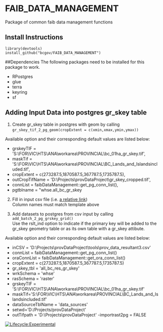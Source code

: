 # FAIB_DATA_MANAGEMENT
Package of common faib data management functions

## Install Instructions
```
library(devtools)
install_github("bcgov/FAIB_DATA_MANAGEMENT")
```

##Dependencies
The following packages need to be installed for this package to work.
 - RPostgres
 - glue
 - terra
 - keyring
 - sf

## Adding Input Data into postgres gr_skey table

1.  Create gr_skey table in postgres with geom by calling  <br> 
    ```gr_skey_tif_2_pg_geom(cropExtent = c(xmin,xmax,ymin,ymax))```<br> 
    
Available option and their corresponding default values are listed below:
 - grskeyTIF = 'S:\\FOR\\VIC\\HTS\\ANA\\workarea\\PROVINCIAL\\bc_01ha_gr_skey.tif',
 - maskTif = 'S:\\FOR\\VIC\\HTS\\ANA\\workarea\\PROVINCIAL\\BC_Lands_and_Islandsincluded.tif',
 - cropExtent = c(273287.5,1870587.5,367787.5,1735787.5),
 - outCropTifName = 'D:\\Projects\\provDataProject\\gr_skey_cropped.tif',
 - connList = faibDataManagement::get_pg_conn_list(),
 - pgtblname = "whse.all_bc_gr_skey
    
2.  Fill in input csv file (i.e. [a relative link](inputsDatasets2load2PG.csv)) <br>
    Column names must match template above


    
3.  Add datasets to postgres from csv input by calling <br> 
    ```add_batch_2_pg_grskey_grid()```  <br>                                                                    Use the rslt_ind option to indicate if the primary key will be added to the gr_skey geometry table or as its own table with a gr_skey attibute. <br> 

Available option and their corresponding default values are listed below:
 - inCSV = 'D:\\Projects\\provDataProject\\tools\\prov_data_resultant3.csv'
 - connList = faibDataManagement::get_pg_conn_list()
 - oraConnList = faibDataManagement::get_ora_conn_list()
 - cropExtent = c(273287.5,1870587.5,367787.5,1735787.5)
 - gr_skey_tbl = 'all_bc_res_gr_skey'
 - wrkSchema = 'whse'
 - rasSchema = 'raster'
 - grskeyTIF = 'S:\\FOR\\VIC\\HTS\\ANA\\workarea\\PROVINCIAL\\bc_01ha_gr_skey.tif'
 - maskTif='S:\\FOR\\VIC\\HTS\\ANA\\workarea\\PROVINCIAL\\BC_Lands_and_Islandsincluded.tif'
 - dataSourceTblName = 'data_sources'
 - setwd='D:/Projects/provDataProject'
 - outTifpath = 'D:\\Projects\\provDataProject'
 -importrast2pg = FALSE





[![Lifecycle:Experimental](https://img.shields.io/badge/Lifecycle-Experimental-339999)](<Redirect-URL>)
